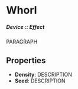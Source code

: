 # Whorl
##### Device :: Effect

PARAGRAPH

## Properties

- **Density**: DESCRIPTION
- **Seed**: DESCRIPTION




